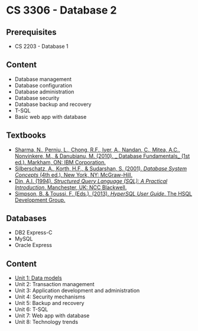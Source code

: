# CS 3306 - Database 2

## Prerequisites

- CS 2203 - Database 1

## Content

- Database management
- Database configuration
- Database administration
- Database security
- Database backup and recovery
- T-SQL
- Basic web app with database

## Textbooks

- [Sharma, N., Perniu, L., Chong, R.F., Iyer, A., Nandan, C., Mitea, A.C., Nonvinkere, M., & Danubianu, M. (2010). _
  Database Fundamentals_ (1st ed.). Markham, ON: IBM Corporation.](textbooks/Database-Fundamentals.pdf)
- [Silberschatz, A., Korth, H.F., & Sudarshan, S. (2001). _Database System
  Concepts_ (4th ed.). New York, NY: McGraw-Hill.](textbooks/Database-System-Concepts.pdf)
- [Din, A.I. (1994). _Structured Query Language (SQL): A Practical
  Introduction_. Manchester, UK: NCC Blackwell.](textbooks/SQL-A-Practical-Introduction.pdf)
- [Simpson, B. & Toussi, F. (Eds.). (2013). _HyperSQL User
  Guide_. The HSQL Development Group.](textbooks/HyperSQLUserGuide.pdf)

## Databases

- DB2 Express-C
- MySQL
- Oracle Express

## Content

- [Unit 1: Data models](unit1/README.md)
- Unit 2: Transaction management
- Unit 3: Application development and administration
- Unit 4: Security mechanisms
- Unit 5: Backup and recovery
- Unit 6: T-SQL
- Unit 7: Web app with database
- Unit 8: Technology trends



